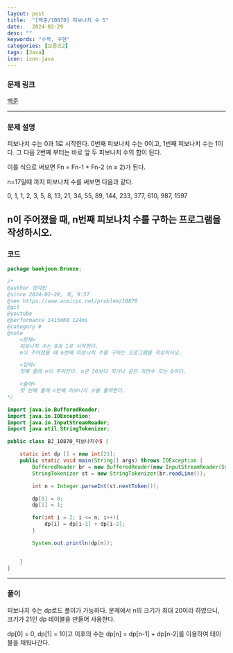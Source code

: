 ```yaml
---
layout: post
title:  "[백준/10870] 피보나치 수 5"
date:   2024-02-29
desc: ""
keywords: "수학, 구현"
categories: [브론즈2]
tags: [Java]
icon: icon-java
---
```


### 문제 링크
[백준](https://www.acmicpc.net/problem/10870)

---

### 문제 설명
피보나치 수는 0과 1로 시작한다. 0번째 피보나치 수는 0이고, 1번째 피보나치 수는 1이다. 그 다음 2번째 부터는 바로 앞 두 피보나치 수의 합이 된다.

이를 식으로 써보면 Fn = Fn-1 + Fn-2 (n ≥ 2)가 된다.

n=17일때 까지 피보나치 수를 써보면 다음과 같다.

0, 1, 1, 2, 3, 5, 8, 13, 21, 34, 55, 89, 144, 233, 377, 610, 987, 1597

n이 주어졌을 때, n번째 피보나치 수를 구하는 프로그램을 작성하시오.
---

### 코드
```JAVA
package baekjoon.Bronze;

/*
@author 정여민
@since 2024-02-29, 목, 9:37
@see https://www.acmicpc.net/problem/10870
@git
@youtube
@performance 14156KB 124ms
@category #
@note
    <문제>
    피보나치 수는 0과 1로 시작한다.
    n이 주어졌을 때 n번째 피보나치 수를 구하는 프로그램을 작성하시오.

    <입력>
    첫째 줄에 n이 주어진다. n은 20보다 작거나 같은 자연수 또는 0이다.

    <출력>
    첫 번째 줄에 n번째 피보나치 수를 출력한다.
*/

import java.io.BufferedReader;
import java.io.IOException;
import java.io.InputStreamReader;
import java.util.StringTokenizer;

public class BJ_10870_피보나치수5 {

    static int dp [] = new int[21];
    public static void main(String[] args) throws IOException {
        BufferedReader br = new BufferedReader(new InputStreamReader(System.in));
        StringTokenizer st = new StringTokenizer(br.readLine());

        int n = Integer.parseInt(st.nextToken());

        dp[0] = 0;
        dp[1] = 1;

        for(int i = 2; i <= n; i++){
            dp[i] = dp[i-1] + dp[i-2];
        }

        System.out.println(dp[n]);


    }
}

```

---
### 풀이
피보나치 수는 dp로도 풀이가 가능하다.
문제에서 n의 크기가 최대 20이라 하였으니, 크기가 21인 dp 테이블을 만들어 사용한다.

dp[0] = 0, dp[1] = 1이고
이후의 수는 dp[n] = dp[n-1] + dp[n-2]를 이용하여 테이블을 채워나간다.